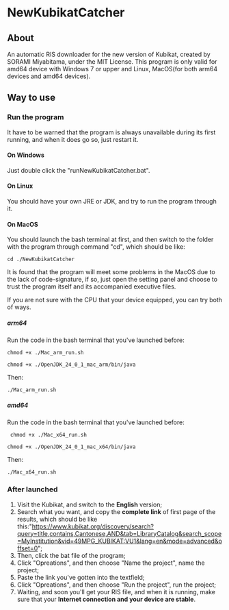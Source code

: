 # NewKubikatCatcher

## About

An automatic RIS downloader for the new version of Kubikat, created by SORAMI Miyabitama, under the MIT License.
This program is only valid for amd64 device with Windows 7 or upper and Linux, MacOS(for both arm64 devices and amd64 devices).

## Way to use

### Run the program

It have to be warned that the program is always unavailable during its first running, and when it does go so, just restart it. 

#### On Windows

Just double click the "runNewKubikatCatcher.bat".

#### On Linux

You should have your own JRE or JDK, and try to run the program through it.

#### On MacOS

You should launch the bash terminal at first, and then switch to the folder with the program through command "cd", which should be like:

`` cd ./NewKubikatCatcher ``

It is found that the program will meet some problems in the MacOS due to the lack of code-signature, if so, just open the setting panel and choose to trust the program itself and its accompanied executive files.

If you are not sure with the CPU that your device equipped, you can try both of ways.

##### arm64

Run the code in the bash terminal that you've launched before:

``
chmod +x ./Mac_arm_run.sh 
``

``
chmod +x ./OpenJDK_24_0_1_mac_arm/bin/java
``

Then:

``./Mac_arm_run.sh ``

##### amd64

Run the code in the bash terminal that you've launched before:

`` 
chmod +x ./Mac_x64_run.sh 
``

``
chmod +x ./OpenJDK_24_0_1_mac_x64/bin/java
``

Then:

``./Mac_x64_run.sh ``

### After launched

1. Visit the Kubikat, and switch to the **English** version;
2. Search what you want, and copy the **complete link** of first page of the results, which should be like this:"https://www.kubikat.org/discovery/search?query=title,contains,Cantonese,AND&tab=LibraryCatalog&search_scope=MyInstitution&vid=49MPG_KUBIKAT:VU1&lang=en&mode=advanced&offset=0";
3. Then, click the bat file of the program;
4. Click "Opreations", and then choose "Name the project", name the project;
5. Paste the link you've gotten into the textfield;
6. Click "Opreations", and then choose "Run the project", run the project;
7. Waiting, and soon you'll get your RIS file, and when it is running, make sure that your **Internet connection and your device are stable**.
